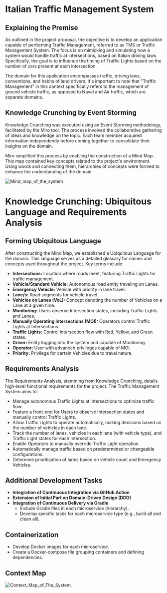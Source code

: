# Italian Traffic Management System

## Explaining the Premise

As outlined in the project proposal, the objective is to develop an application capable of performing Traffic Management, referred to as TMS or Traffic Management System. The focus is on mimicking and simulating how a system would handle traffic at intersections, based on Italian driving laws. Specifically, the goal is to influence the timing of Traffic Lights based on the number of cars present at each intersection.

The domain for this application encompasses traffic, driving laws, conventions, and habits of land drivers. It's important to note that "Traffic Management" in this context specifically refers to the management of ground vehicle traffic, as opposed to Naval and Air traffic, which are separate domains.

## Knowledge Crunching by Event Storming

Knowledge Crunching was executed using an Event Storming methodology, facilitated by the Miro tool. The process involved the collaborative gathering of ideas and knowledge on the topic. Each team member acquired information independently before coming together to consolidate their insights on the domain.

Miro simplified this process by enabling the construction of a Mind Map. This map contained key concepts related to the project's environment. Using words and connecting them, hierarchies of concepts were formed to enhance the understanding of the domain.

![Mind_map_of_the_system](./relative_path/to/img.jpg?raw=true)

# Knowledge Crunching: Ubiquitous Language and Requirements Analysis

## Forming Ubiquitous Language

After constructing the Mind Map, we established a Ubiquitous Language for the domain. This language serves as a detailed glossary for names and concepts used throughout the project. Key terms include:

- **Intersections:** Location where roads meet, featuring Traffic Lights for traffic management.
- **Vehicle/Standard Vehicle:** Autonomous road entity traveling on Lanes.
- **Emergency Vehicle:** Vehicle with priority in lane travel.
- **Lane/s:** Road segments for vehicle travel.
- **Vehicles on Lanes (VoL):** Concept denoting the number of Vehicles on a Lane at a given time.
- **Monitoring:** Users observe Intersection states, including Traffic Lights and Lanes.
- **Manually Operating Intersections (MOI):** Operators control Traffic Lights at Intersections.
- **Traffic Lights:** Control Intersection flow with Red, Yellow, and Green states.
- **Driver:** Entity logging into the system and capable of Monitoring.
- **Operator:** User with advanced privileges capable of MOI.
- **Priority:** Privilege for certain Vehicles due to travel nature.

## Requirements Analysis

The Requirements Analysis, stemming from Knowledge Crunching, details high-level functional requirements for the project. The Traffic Management System aims to:

- Manage autonomous Traffic Lights at intersections to optimize traffic flow.
- Feature a front-end for Users to observe Intersection states and manually control Traffic Lights.
- Allow Traffic Lights to operate automatically, making decisions based on the number of vehicles in each lane.
- Track the number of lanes, vehicles in each lane (with vehicle type), and Traffic Light states for each Intersection.
- Enable Operators to manually override Traffic Light operation.
- Automatically manage traffic based on predetermined or changeable configurations.
- Determine prioritization of lanes based on vehicle count and Emergency Vehicles.

## Additional Development Tasks

- **Integration of Continuous Integration via GitHub Action**
- **Extension of Initial Part on Domain-Driven Design (DDD)**
- **Integration of Continuous Delivery via Gradle**
  - Include Gradle files in each microservice (hierarchy).
  - Develop specific tasks for each microservice type (e.g., build all and clean all).

## Containerization

- Develop Docker images for each microservice.
- Create a Docker-compose file grouping containers and defining dependencies.

## Context Map

![Context_Map_of_The_System.](./relative_path/to/img.jpg?raw=true)
